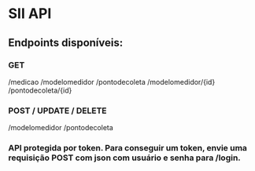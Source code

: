 # SII API

## Endpoints disponíveis:

### GET

/medicao 
/modelomedidor 
/pontodecoleta 
/modelomedidor/{id} 
/pontodecoleta/{id}

### POST / UPDATE / DELETE

/modelomedidor 
/pontodecoleta

### API protegida por token. Para conseguir um token, envie uma requisição POST com json com usuário e senha para /login.